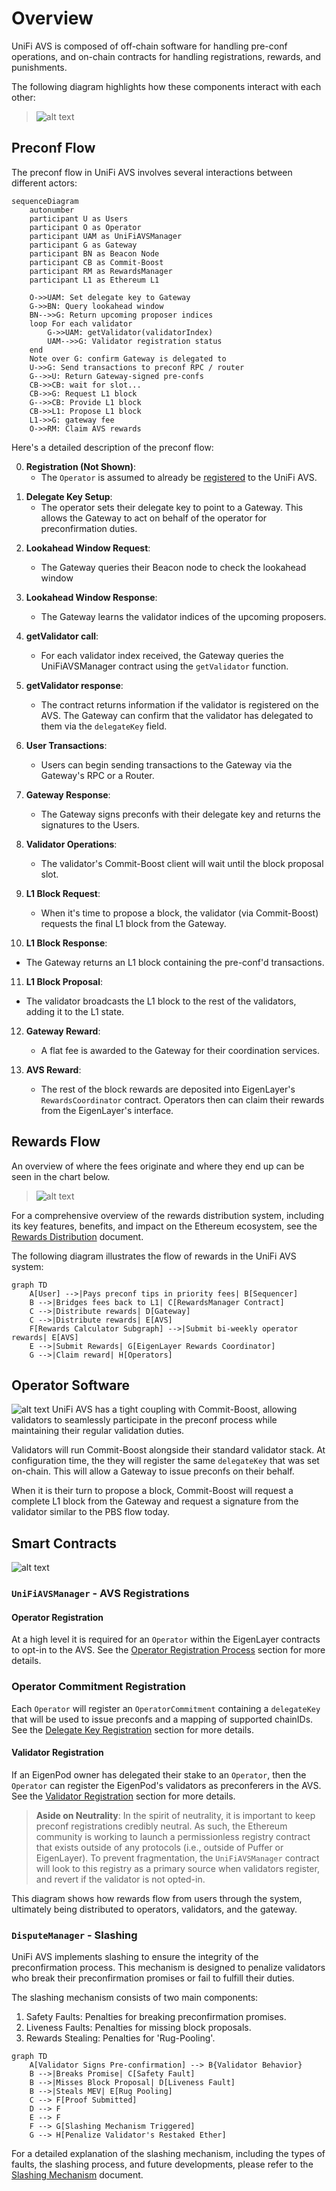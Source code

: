 
# Overview
UniFi AVS is composed of off-chain software for handling pre-conf operations, and on-chain contracts for handling registrations, rewards, and punishments.

The following diagram highlights how these components interact with each other:
> ![alt text](images/system-overview.png)

## Preconf Flow

The preconf flow in UniFi AVS involves several interactions between different actors:

```mermaid
sequenceDiagram
    autonumber
    participant U as Users
    participant O as Operator
    participant UAM as UniFiAVSManager
    participant G as Gateway
    participant BN as Beacon Node
    participant CB as Commit-Boost
    participant RM as RewardsManager
    participant L1 as Ethereum L1

    O->>UAM: Set delegate key to Gateway
    G->>BN: Query lookahead window
    BN-->>G: Return upcoming proposer indices
    loop For each validator
        G->>UAM: getValidator(validatorIndex)
        UAM-->>G: Validator registration status
    end
    Note over G: confirm Gateway is delegated to
    U->>G: Send transactions to preconf RPC / router
    G-->>U: Return Gateway-signed pre-confs
    CB->>CB: wait for slot...
    CB->>G: Request L1 block
    G-->>CB: Provide L1 block
    CB->>L1: Propose L1 block
    L1->>G: gateway fee
    O->>RM: Claim AVS rewards
```

Here's a detailed description of the preconf flow:

0. **Registration (Not Shown)**: 
    - The `Operator` is assumed to already be [registered](registration.md#operator-registration-process) to the UniFi AVS.

1) **Delegate Key Setup**: 
   - The operator sets their delegate key to point to a Gateway. This allows the Gateway to act on behalf of the operator for preconfirmation duties.

2. **Lookahead Window Request**:
   - The Gateway queries their Beacon node to check the lookahead window 
   
3. **Lookahead Window Response**:
    - The Gateway learns the validator indices of the upcoming proposers.

4. **getValidator call**:
   - For each validator index received, the Gateway queries the UniFiAVSManager contract using the `getValidator` function.

5. **getValidator response**:
   - The contract returns information if the validator is registered on the AVS. The Gateway can confirm that the validator has delegated to them via the `delegateKey` field.

6. **User Transactions**:
   - Users can begin sending transactions to the Gateway via the Gateway's RPC or a Router. 
   
7. **Gateway Response**:
   - The Gateway signs preconfs with their delegate key and returns the signatures to the Users.

8. **Validator Operations**:
    - The validator's Commit-Boost client will wait until the block proposal slot.

9. **L1 Block Request**:
   - When it's time to propose a block, the validator (via Commit-Boost) requests the final L1 block from the Gateway.
   
10. **L1 Block Response**:
   - The Gateway returns an L1 block containing the pre-conf'd transactions.

11. **L1 Block Proposal**:
   - The validator broadcasts the L1 block to the rest of the validators, adding it to the L1 state.

12. **Gateway Reward**:
    - A flat fee is awarded to the Gateway for their coordination services.

13. **AVS Reward**:
    - The rest of the block rewards are deposited into EigenLayer's `RewardsCoordinator` contract. Operators then can claim their rewards from the EigenLayer's interface.

## Rewards Flow

An overview of where the fees originate and where they end up can be seen in the chart below.

> ![alt text](images/rewards-flow.png)

For a comprehensive overview of the rewards distribution system, including its key features, benefits, and impact on the Ethereum ecosystem, see the [Rewards Distribution](rewards.md) document.

The following diagram illustrates the flow of rewards in the UniFi AVS system:

```mermaid
graph TD
    A[User] -->|Pays preconf tips in priority fees| B[Sequencer]
    B -->|Bridges fees back to L1| C[RewardsManager Contract]
    C -->|Distribute rewards| D[Gateway]
    C -->|Distribute rewards| E[AVS]
    F[Rewards Calculator Subgraph] -->|Submit bi-weekly operator rewards| E[AVS]
    E -->|Submit Rewards| G[EigenLayer Rewards Coordinator]
    G -->|Claim reward| H[Operators]
```

## Operator Software
![alt text](images/software-stack.png)
UniFi AVS has a tight coupling with Commit-Boost, allowing validators to seamlessly participate in the preconf process while maintaining their regular validation duties. 

Validators will run Commit-Boost alongside their standard validator stack. At configuration time, the they will register the same `delegateKey` that was set on-chain. This will allow a Gateway to issue preconfs on their behalf.

When it is their turn to propose a block, Commit-Boost will request a complete L1 block from the Gateway and request a signature from the validator similar to the PBS flow today. 

## Smart Contracts
![alt text](images/contracts-overview.png)
### `UniFiAVSManager` - AVS Registrations
#### Operator Registration
At a high level it is required for an `Operator` within the EigenLayer contracts to opt-in to the AVS. See the [Operator Registration Process](registration.md#operator-registration-process) section for more details.

### Operator Commitment Registration
Each `Operator` will register an `OperatorCommitment` containing a `delegateKey` that will be used to issue preconfs and a mapping of supported chainIDs. See the [Delegate Key Registration](registration.md#operator-commitment-registration) section for more details.

#### Validator Registration
If an EigenPod owner has delegated their stake to an `Operator`, then the `Operator` can register the EigenPod's validators as preconferers in the AVS. See the [Validator Registration](registration.md#validator-registration) section for more details.

> **Aside on Neutrality**: In the spirit of neutrality, it is important to keep preconf registrations credibly neutral. As such, the Ethereum community is working to launch a permissionless registry contract that exists outside of any protocols (i.e., outside of Puffer or EigenLayer). To prevent fragmentation, the `UniFiAVSManager` contract will look to this registry as a primary source when validators register, and revert if the validator is not opted-in.

This diagram shows how rewards flow from users through the system, ultimately being distributed to operators, validators, and the gateway.

### `DisputeManager` - Slashing
UniFi AVS implements slashing to ensure the integrity of the preconfirmation process. This mechanism is designed to penalize validators who break their preconfirmation promises or fail to fulfill their duties.

The slashing mechanism consists of two main components:

1. Safety Faults: Penalties for breaking preconfirmation promises.
2. Liveness Faults: Penalties for missing block proposals.
3. Rewards Stealing: Penalties for 'Rug-Pooling'.

```mermaid
graph TD
    A[Validator Signs Pre-confirmation] --> B{Validator Behavior}
    B -->|Breaks Promise| C[Safety Fault]
    B -->|Misses Block Proposal| D[Liveness Fault]
    B -->|Steals MEV| E[Rug Pooling]
    C --> F[Proof Submitted]
    D --> F
    E --> F
    F --> G[Slashing Mechanism Triggered]
    G --> H[Penalize Validator's Restaked Ether]
```

For a detailed explanation of the slashing mechanism, including the types of faults, the slashing process, and future developments, please refer to the [Slashing Mechanism](slashing.md) document.

